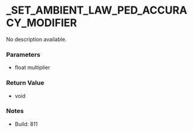 # _SET_AMBIENT_LAW_PED_ACCURACY_MODIFIER

No description available.

### Parameters
* float multiplier

### Return Value
* void

### Notes
* Build: 811

